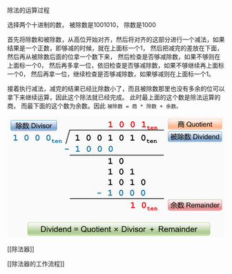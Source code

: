 除法的运算过程

选择两个十进制的数， 被除数是1001010， 除数是1000

首先将除数和被除数，从高位开始对齐，然后将对齐的这部分进行一个减法，如果结果是一个正数，即够减的时候，就在上面标一个1， 然后把减完的差放在下面，
然后再从被除数后面的位拿一个数下来， 然后检查是否够减除数，如果不够则在上面标一个0， 
然后再多拿一位，依旧检查是否够减除数，如果不够继续再上面标一个0，
然后再拿一位，继续检查是否够减除数，如果够减则在上面标一个1。

接着执行减法，减完的结果已经比除数小了，而且被除数那里也没有多余的位可以拿下来继续运算，因此这个除法就已经完成。 
此时最上面的这个数是除法运算的商， 而最下面的这个数为余数。因此 `被除数 = 商 * 除数 + 余数。`

![image-20201104160555441](assets/image-20201104160555441.png)

[[除法器]]

[[除法器的工作流程]]